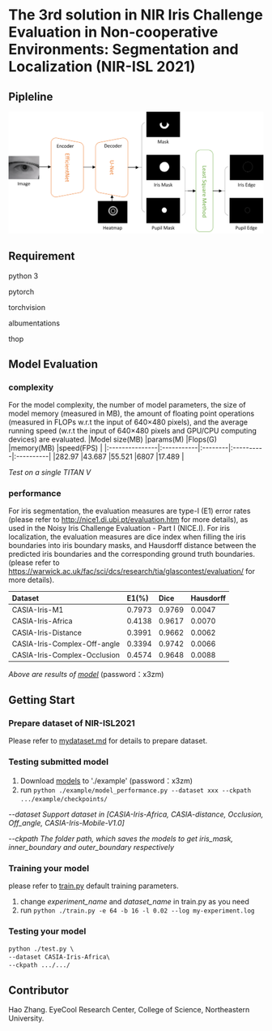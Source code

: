 # The 3rd solution in NIR Iris Challenge Evaluation in Non-cooperative Environments: Segmentation and Localization (NIR-ISL 2021)


## Pipleline
![pipeline](pipeline.png)


## Requirement
python 3

pytorch

torchvision

albumentations

thop


## Model Evaluation
### complexity
For the model complexity, the number of model parameters, the size of model memory (measured in MB), the amount of floating point operations (measured in FLOPs w.r.t the input of 640×480 pixels), and the average running speed (w.r.t the input of 640×480 pixels and GPU/CPU computing devices) are evaluated.
|Model size(MB)  |params(M)   |Flops(G) |memory(MB) |speed(FPS) |
|:---------------|:-----------|:--------|:----------|:----------|
|282.97          |43.687      |55.521   |6807       |17.489     |

*Test on a single TITAN V*

### performance
For iris segmentation, the evaluation measures are type-I (E1) error rates (please refer to http://nice1.di.ubi.pt/evaluation.htm for more details), as used in the Noisy Iris Challenge Evaluation - Part I (NICE.I).
For iris localization, the evaluation measures are dice index when filling the iris boundaries into iris boundary masks, and Hausdorff distance between the predicted iris boundaries and the corresponding ground truth boundaries. (please refer to https://warwick.ac.uk/fac/sci/dcs/research/tia/glascontest/evaluation/ for more details). 

|Dataset                        |E1(%)        |Dice       |Hausdorff   |
|:------------------------------|:------------|:----------|:-----------|
|CASIA-Iris-M1                  |0.7973       |0.9769     |0.0047      |
|CASIA-Iris-Africa              |0.4138       |0.9617     |0.0070      |
|CASIA-Iris-Distance            |0.3991       |0.9662     |0.0062      |
|CASIA-Iris-Complex-Off-angle   |0.3394       |0.9742     |0.0066      |
|CASIA-Iris-Complex-Occlusion   |0.4574       |0.9648     |0.0088      |

*Above are results of [model](https://pan.baidu.com/s/11zHhHryzhOhfJJ8NEPlv-g)* (password：x3zm)


## Getting Start

### Prepare dataset of NIR-ISL2021
Please refer to [mydataset.md](datasets/readme.md) for details to prepare dataset.

### Testing submitted model
1. Download [models](https://pan.baidu.com/s/11zHhHryzhOhfJJ8NEPlv-g) to './example'  (password：x3zm)
2. run `python ./example/model_performance.py --dataset xxx --ckpath .../example/checkpoints/`

*--dataset   Support dataset in [CASIA-Iris-Africa, CASIA-distance, Occlusion, Off_angle, CASIA-Iris-Mobile-V1.0]*

*--ckpath    The folder path, which saves the models to get iris_mask, inner_boundary and outer_boundary respectively*

### Training your model
please refer to [train.py](./train.py) default training parameters.
1. change *experiment_name* and *dataset_name* in train.py as you need
2. run `python ./train.py -e 64 -b 16 -l 0.02 --log my-experiment.log`

### Testing your model
```
python ./test.py \
--dataset CASIA-Iris-Africa\
--ckpath .../.../
```


## Contributor
Hao Zhang. EyeCool Research Center, College of Science, Northeastern University.

